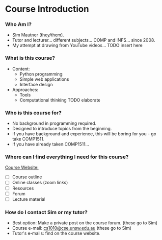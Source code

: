 # Course Introduction

### Who Am I?
 * Sim Mautner (they/them).
 * Tutor and lecturer... different subjects... COMP and INFS... since 2008.
 * My attempt at drawing from YouTube videos... TODO insert here

### What is this course?
 * Content:
   * Python programming
   * Simple web applications
   * Interface design
 * Approaches:
   * Tools
   * Computational thinking TODO elaborate

### Who is this course for?
 * No background in programming required.
 * Designed to introduce topics from the beginning.
 * If you have background and experience, this will be boring for you - go take COMP1511.
 * If you have already taken COMP1511…

### Where can I find everything I need for this course?
[Course Website:](https://webcms3.cse.unsw.edu.au/COMP1010/21T3/)
- [ ] Course outline
- [ ] Online classes (zoom links)
- [ ] Resources
- [ ] Forum
- [ ] Lecture material

### How do I contact Sim or my tutor?
 * Best option: Make a private post on the course forum. (these go to Sim)
 * Course e-mail: cs1010@cse.unsw.edu.au (these go to Sim)
 * Tutor's e-mails: find on the course website.
